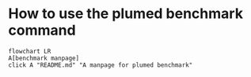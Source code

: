 # How to use the plumed benchmark command

```mermaid
flowchart LR
A[benchmark manpage]
click A "README.md" "A manpage for plumed benchmark"
```
